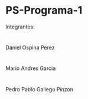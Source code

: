 # PS-Programa-1
Integrantes:
#
Daniel Ospina Perez
#
Mario Andres Garcia
#
Pedro Pablo Gallego Pinzon
